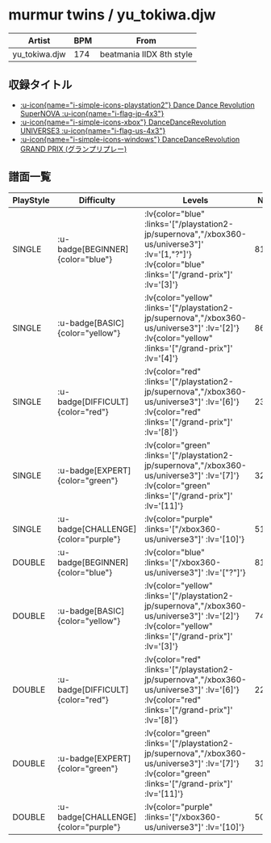 # murmur twins / yu_tokiwa.djw

|Artist|BPM|From|
|------|---|----|
|yu_tokiwa.djw|174|beatmania IIDX 8th style|

## 収録タイトル

- [ :u-icon{name="i-simple-icons-playstation2"} Dance Dance Revolution SuperNOVA :u-icon{name="i-flag-jp-4x3"} ](/playstation2-jp/supernova)
- [ :u-icon{name="i-simple-icons-xbox"} DanceDanceRevolution UNIVERSE3 :u-icon{name="i-flag-us-4x3"} ](/xbox360-us/universe3)
- [ :u-icon{name="i-simple-icons-windows"} DanceDanceRevolution GRAND PRIX (グランプリプレー)](/grand-prix)

## 譜面一覧

|PlayStyle|Difficulty|Levels|Notes|Movie|
|---------|----------|------|-----|-----|
|SINGLE| :u-badge[BEGINNER]{color="blue"} | :lv{color="blue" :links='["/playstation2-jp/supernova","/xbox360-us/universe3"]' :lv='[1,"?"]'}  :lv{color="blue" :links='["/grand-prix"]' :lv='[3]'} |81/0||
|SINGLE| :u-badge[BASIC]{color="yellow"} | :lv{color="yellow" :links='["/playstation2-jp/supernova","/xbox360-us/universe3"]' :lv='[2]'}  :lv{color="yellow" :links='["/grand-prix"]' :lv='[4]'} |86/3||
|SINGLE| :u-badge[DIFFICULT]{color="red"} | :lv{color="red" :links='["/playstation2-jp/supernova","/xbox360-us/universe3"]' :lv='[6]'}  :lv{color="red" :links='["/grand-prix"]' :lv='[8]'} |237/11||
|SINGLE| :u-badge[EXPERT]{color="green"} | :lv{color="green" :links='["/playstation2-jp/supernova","/xbox360-us/universe3"]' :lv='[7]'}  :lv{color="green" :links='["/grand-prix"]' :lv='[11]'} |325/7||
|SINGLE| :u-badge[CHALLENGE]{color="purple"} | :lv{color="purple" :links='["/xbox360-us/universe3"]' :lv='[10]'} |512/15||
|DOUBLE| :u-badge[BEGINNER]{color="blue"} | :lv{color="blue" :links='["/xbox360-us/universe3"]' :lv='["?"]'} |81/0||
|DOUBLE| :u-badge[BASIC]{color="yellow"} | :lv{color="yellow" :links='["/playstation2-jp/supernova","/xbox360-us/universe3"]' :lv='[2]'}  :lv{color="yellow" :links='["/grand-prix"]' :lv='[3]'} |74/0||
|DOUBLE| :u-badge[DIFFICULT]{color="red"} | :lv{color="red" :links='["/playstation2-jp/supernova","/xbox360-us/universe3"]' :lv='[6]'}  :lv{color="red" :links='["/grand-prix"]' :lv='[8]'} |222/2||
|DOUBLE| :u-badge[EXPERT]{color="green"} | :lv{color="green" :links='["/playstation2-jp/supernova","/xbox360-us/universe3"]' :lv='[7]'}  :lv{color="green" :links='["/grand-prix"]' :lv='[11]'} |310/0||
|DOUBLE| :u-badge[CHALLENGE]{color="purple"} | :lv{color="purple" :links='["/xbox360-us/universe3"]' :lv='[10]'} |508/15||

